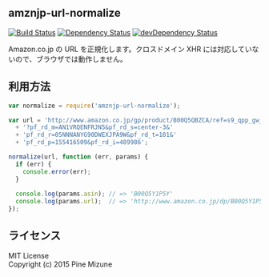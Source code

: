 amznjp-url-normalize
--------------------
[![Build Status](https://travis-ci.org/pine613/amznjp-url-normalize.svg?branch=master)](https://travis-ci.org/pine613/amznjp-url-normalize)
[![Dependency Status](https://david-dm.org/pine613/amznjp-url-normalize.svg)](https://david-dm.org/pine613/amznjp-url-normalize)
[![devDependency Status](https://david-dm.org/pine613/amznjp-url-normalize/dev-status.svg)](https://david-dm.org/pine613/amznjp-url-normalize#info=devDependencies)

Amazon.co.jp の URL を正規化します。クロスドメイン XHR には対応していないので、ブラウザでは動作しません。

## 利用方法

```js
var normalize = require('amznjp-url-normalize');

var url = 'http://www.amazon.co.jp/gp/product/B00Q5QBZCA/ref=s9_qpp_gw_p15_d7_i4'
  + '?pf_rd_m=AN1VRQENFRJN5&pf_rd_s=center-3&'
  + 'pf_rd_r=05NNNANYG90DWEXJPA9W&pf_rd_t=101&'
  + 'pf_rd_p=155416509&pf_rd_i=489986';

normalize(url, function (err, params) {
  if (err) {
    console.error(err);
  }
  
  console.log(params.asin); // => 'B00Q5Y1P5Y'
  console.log(params.url);  // => 'http://www.amazon.co.jp/dp/B00Q5Y1P5Y'
});
```

## ライセンス
MIT License<br />
Copyright (c) 2015 Pine Mizune
